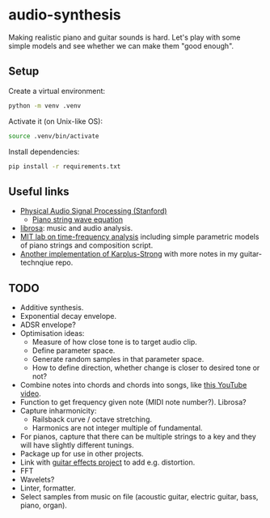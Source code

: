 # audio-synthesis

Making realistic piano and guitar sounds is hard. Let's play with some simple models and see whether we can make them "good enough".

## Setup

Create a virtual environment:
```bash
python -m venv .venv
```

Activate it (on Unix-like OS):
```bash
source .venv/bin/activate
```

Install dependencies:
```bash
pip install -r requirements.txt
```

## Useful links

* [Physical Audio Signal Processing (Stanford)](https://ccrma.stanford.edu/~jos/pasp/)
    * [Piano string wave equation](https://ccrma.stanford.edu/~jos/pasp/Piano_String_Wave_Equation.html)
* [librosa](https://librosa.org/doc/latest/index.html): music and audio analysis.
* [MIT lab on time-frequency analysis](http://web.mit.edu/6.02/www/s2007/lab2.pdf) including simple parametric models of piano strings and composition script.
* [Another implementation of Karplus-Strong](https://github.com/MikeCullimore/guitar-technique/blob/master/generate_audio.py) with more notes in my guitar-technqiue repo.

## TODO

* Additive synthesis.
* Exponential decay envelope.
* ADSR envelope?
* Optimisation ideas:
    * Measure of how close tone is to target audio clip.
    * Define parameter space.
    * Generate random samples in that parameter space.
    * How to define direction, whether change is closer to desired tone or not?
* Combine notes into chords and chords into songs, like [this YouTube video](https://youtu.be/InGrKBRRCUc?si=WH9fd7h9b3mImx1y).
* Function to get frequency given note (MIDI note number?). Librosa?
* Capture inharmonicity:
    * Railsback curve / octave stretching.
    * Harmonics are not integer multiple of fundamental.
* For pianos, capture that there can be multiple strings to a key and they will have slightly different tunings.
* Package up for use in other projects.
* Link with [guitar effects project](https://github.com/MikeCullimore/guitar-effects) to add e.g. distortion.
* FFT
* Wavelets?
* Linter, formatter.
* Select samples from music on file (acoustic guitar, electric guitar, bass, piano, organ).
